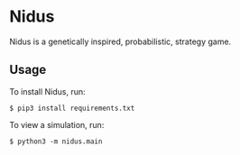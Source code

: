 # Nidus

Nidus is a genetically inspired, probabilistic, strategy game.
## Usage

To install Nidus, run:
```
$ pip3 install requirements.txt
```

To view a simulation, run:
```
$ python3 -m nidus.main
```
